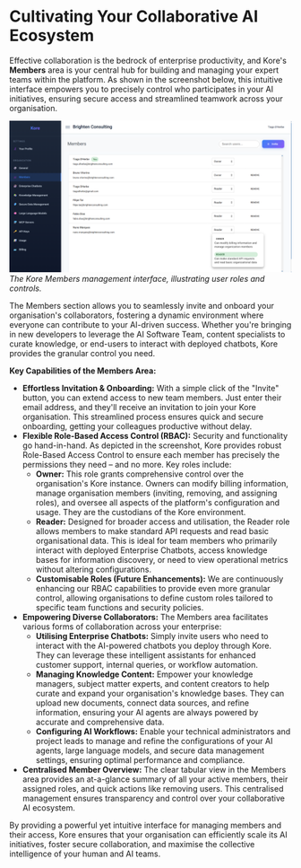 # **Cultivating Your Collaborative AI Ecosystem**

Effective collaboration is the bedrock of enterprise productivity, and Kore's **Members** area is your central hub for building and managing your expert teams within the platform. As shown in the screenshot below, this intuitive interface empowers you to precisely control who participates in your AI initiatives, ensuring secure access and streamlined teamwork across your organisation.

![image.png](./assets/members.png)
*The Kore Members management interface, illustrating user roles and controls.*

The Members section allows you to seamlessly invite and onboard your organisation's collaborators, fostering a dynamic environment where everyone can contribute to your AI-driven success. Whether you're bringing in new developers to leverage the AI Software Team, content specialists to curate knowledge, or end-users to interact with deployed chatbots, Kore provides the granular control you need.

**Key Capabilities of the Members Area:**

  * **Effortless Invitation & Onboarding:**
    With a simple click of the "Invite" button, you can extend access to new team members. Just enter their email address, and they'll receive an invitation to join your Kore organisation. This streamlined process ensures quick and secure onboarding, getting your colleagues productive without delay.
  * **Flexible Role-Based Access Control (RBAC):**
    Security and functionality go hand-in-hand. As depicted in the screenshot, Kore provides robust Role-Based Access Control to ensure each member has precisely the permissions they need – and no more. Key roles include:
      * **Owner:** This role grants comprehensive control over the organisation's Kore instance. Owners can modify billing information, manage organisation members (inviting, removing, and assigning roles), and oversee all aspects of the platform's configuration and usage. They are the custodians of the Kore environment.
      * **Reader:** Designed for broader access and utilisation, the Reader role allows members to make standard API requests and read basic organisational data. This is ideal for team members who primarily interact with deployed Enterprise Chatbots, access knowledge bases for information discovery, or need to view operational metrics without altering configurations.
      * **Customisable Roles (Future Enhancements):** We are continuously enhancing our RBAC capabilities to provide even more granular control, allowing organisations to define custom roles tailored to specific team functions and security policies.
  * **Empowering Diverse Collaborators:**
    The Members area facilitates various forms of collaboration across your enterprise:
      * **Utilising Enterprise Chatbots:** Simply invite users who need to interact with the AI-powered chatbots you deploy through Kore. They can leverage these intelligent assistants for enhanced customer support, internal queries, or workflow automation.
      * **Managing Knowledge Content:** Empower your knowledge managers, subject matter experts, and content creators to help curate and expand your organisation's knowledge bases. They can upload new documents, connect data sources, and refine information, ensuring your AI agents are always powered by accurate and comprehensive data.
      * **Configuring AI Workflows:** Enable your technical administrators and project leads to manage and refine the configurations of your AI agents, large language models, and secure data management settings, ensuring optimal performance and compliance.
  * **Centralised Member Overview:**
    The clear tabular view in the Members area provides an at-a-glance summary of all your active members, their assigned roles, and quick actions like removing users. This centralised management ensures transparency and control over your collaborative AI ecosystem.

By providing a powerful yet intuitive interface for managing members and their access, Kore ensures that your organisation can efficiently scale its AI initiatives, foster secure collaboration, and maximise the collective intelligence of your human and AI teams.
